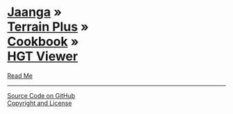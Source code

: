 [Jaanga](../../../index.html ) &raquo;<br>[Terrain Plus]( ../../index.html ) &raquo;<br>[Cookbook]( ../index.html ) &raquo;<br>[HGT Viewer]( ./index.html )
===================================================================================================================

<p id=rm >
	<a href=JavaScript:displayPage("#readme.md#rm"); >Read Me</a>
</p>


****

[Source Code on GitHub]( https://github.com/jaanga/terrain-plus/tree/gh-pages/cookbook/hgt-viewer )  
[Copyright and License]( https://github.com/jaanga/jaanga.github.io/blob/master/jaanga-copyright-and-mit-license.md )